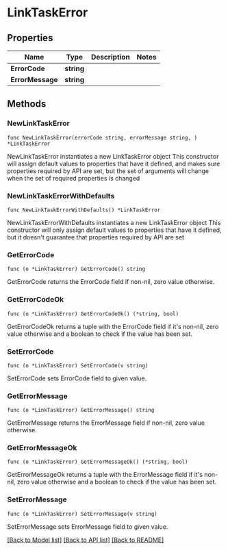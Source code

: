 # LinkTaskError

## Properties

Name | Type | Description | Notes
------------ | ------------- | ------------- | -------------
**ErrorCode** | **string** |  | 
**ErrorMessage** | **string** |  | 

## Methods

### NewLinkTaskError

`func NewLinkTaskError(errorCode string, errorMessage string, ) *LinkTaskError`

NewLinkTaskError instantiates a new LinkTaskError object
This constructor will assign default values to properties that have it defined,
and makes sure properties required by API are set, but the set of arguments
will change when the set of required properties is changed

### NewLinkTaskErrorWithDefaults

`func NewLinkTaskErrorWithDefaults() *LinkTaskError`

NewLinkTaskErrorWithDefaults instantiates a new LinkTaskError object
This constructor will only assign default values to properties that have it defined,
but it doesn't guarantee that properties required by API are set

### GetErrorCode

`func (o *LinkTaskError) GetErrorCode() string`

GetErrorCode returns the ErrorCode field if non-nil, zero value otherwise.

### GetErrorCodeOk

`func (o *LinkTaskError) GetErrorCodeOk() (*string, bool)`

GetErrorCodeOk returns a tuple with the ErrorCode field if it's non-nil, zero value otherwise
and a boolean to check if the value has been set.

### SetErrorCode

`func (o *LinkTaskError) SetErrorCode(v string)`

SetErrorCode sets ErrorCode field to given value.


### GetErrorMessage

`func (o *LinkTaskError) GetErrorMessage() string`

GetErrorMessage returns the ErrorMessage field if non-nil, zero value otherwise.

### GetErrorMessageOk

`func (o *LinkTaskError) GetErrorMessageOk() (*string, bool)`

GetErrorMessageOk returns a tuple with the ErrorMessage field if it's non-nil, zero value otherwise
and a boolean to check if the value has been set.

### SetErrorMessage

`func (o *LinkTaskError) SetErrorMessage(v string)`

SetErrorMessage sets ErrorMessage field to given value.



[[Back to Model list]](../README.md#documentation-for-models) [[Back to API list]](../README.md#documentation-for-api-endpoints) [[Back to README]](../README.md)


